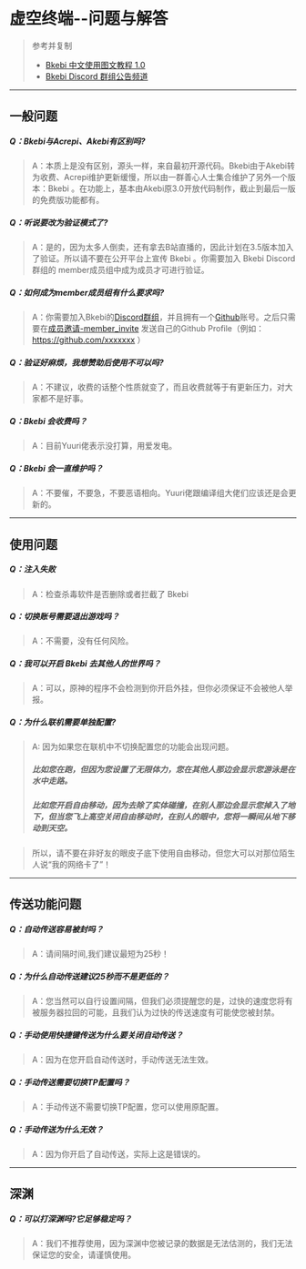 # 虚空终端--问题与解答

>  参考并复制
>  * [Bkebi 中文使用图文教程 1.0](https://www.kdocs.cn/l/csNDRjijraFk)
>  * [Bkebi Discord 群组公告频道](https://discord.com/channels/1026295403282436097/1064766036714471465/1077543930721210419)

---
## 一般问题

##### Q：Bkebi与Acrepi、Akebi有区别吗?
  
  > A：本质上是没有区别，源头一样，来自最初开源代码。Bkebi由于Akebi转为收费、Acrepi维护更新缓慢，所以由一群善心人士集合维护了另外一个版本：Bkebi 。在功能上，基本由Akebi原3.0开放代码制作，截止到最后一版的免费版功能都有。

##### Q：听说要改为验证模式了?
  
  > A：是的，因为太多人倒卖，还有拿去B站直播的，因此计划在3.5版本加入了验证。所以请不要在公开平台上宣传 Bkebi 。你需要加入 Bkebi Discord 群组的 member成员组中成为成员才可进行验证。


##### Q：如何成为member成员组有什么要求吗?

  > A：你需要加入Bkebi的[Discord群组](https://discord.gg/bkebi)，并且拥有一个[Github](https://github.com/)账号。之后只需要在[成员邀请-member_invite](https://discord.com/channels/1026295403282436097/1064938146195845191) 发送自己的Github Profile（例如：https://github.com/xxxxxxx ）

##### Q：验证好麻烦，我想赞助后使用不可以吗?
  > A：不建议，收费的话整个性质就变了，而且收费就等于有更新压力，对大家都不是好事。

##### Q：Bkebi 会收费吗？
  > A：目前Yuuri佬表示没打算，用爱发电。

##### Q：Bkebi 会一直维护吗？
  > A：不要催，不要急，不要恶语相向。Yuuri佬跟编译组大佬们应该还是会更新的。

---
## 使用问题
##### Q：注入失败

  > A：检查杀毒软件是否删除或者拦截了 Bkebi

##### Q：切换账号需要退出游戏吗？

  > A：不需要，没有任何风险。


##### Q：我可以开启 Bkebi 去其他人的世界吗？

  > A：可以，原神的程序不会检测到你开启外挂，但你必须保证不会被他人举报。


##### Q：为什么联机需要单独配置?

  > A: 因为如果您在联机中不切换配置您的功能会出现问题。
  > ##### 比如您在跑，但因为您设置了无限体力，您在其他人那边会显示您游泳是在水中走路。
  > ##### 比如您开启自由移动，因为去除了实体碰撞，在别人那边会显示您掉入了地下，但当您飞上高空关闭自由移动时，在别人的眼中，您将一瞬间从地下移动到天空。

  > 所以，请不要在非好友的眼皮子底下使用自由移动，但您大可以对那位陌生人说“我的网络卡了”！



---
## 传送功能问题
##### Q：自动传送容易被封吗？

  > A：请间隔时间,我们建议最短为25秒！


##### Q：为什么自动传送建议25秒而不是更低的？

  > A：您当然可以自行设置间隔，但我们必须提醒您的是，过快的速度您将有被服务器拉回的可能，且我们认为过快的传送速度有可能使您被封禁。


##### Q：手动使用快捷键传送为什么要关闭自动传送？

  > A：因为在您开启自动传送时，手动传送无法生效。


##### Q：手动传送需要切换TP配置吗？

  > A：手动传送不需要切换TP配置，您可以使用原配置。


##### Q：手动传送为什么无效？

  > A：因为你开启了自动传送，实际上这是错误的。

---
## 深渊
##### Q：可以打深渊吗?它足够稳定吗？

  > A：我们不推荐使用，因为深渊中您被记录的数据是无法估测的，我们无法保证您的安全，请谨慎使用。 


